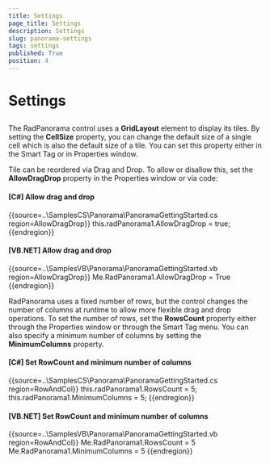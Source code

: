 ```yaml
---
title: Settings
page_title: Settings
description: Settings
slug: panorama-settings
tags: settings
published: True
position: 4
---
```


# Settings



## 

The RadPanorama control uses a __GridLayout__ element to display its tiles.
	    	By setting the __CellSize__ property, you can change the default size of 
	    	a single cell which is also the default size of a tile. You can set this property either in the 
	    	Smart Tag or in Properties window.
	    

Tile can be reordered via Drag and Drop. To allow or disallow this, set the __AllowDragDrop__ property 
	    	in the Properties window or via code:
	    

#### __[C#] Allow drag and drop__

{{source=..\SamplesCS\Panorama\PanoramaGettingStarted.cs region=AllowDragDrop}}
	            this.radPanorama1.AllowDragDrop = true;
	{{endregion}}



#### __[VB.NET] Allow drag and drop__

{{source=..\SamplesVB\Panorama\PanoramaGettingStarted.vb region=AllowDragDrop}}
	        Me.RadPanorama1.AllowDragDrop = True
	{{endregion}}



RadPanorama uses a fixed number of rows, but the control changes the number of columns at runtime to allow more flexible 
	    	drag and drop operations. To set the number of rows, set the __RowsCount__ property either through 
	    	the Properties window or through the Smart Tag menu. You can also specify a minimum number of columns by setting the 
	    	__MinimumColumns__ property.
	    

#### __[C#] Set RowCount and minimum number of columns__

{{source=..\SamplesCS\Panorama\PanoramaGettingStarted.cs region=RowAndCol}}
	            this.radPanorama1.RowsCount = 5;
	            this.radPanorama1.MinimumColumns = 5;
	{{endregion}}



#### __[VB.NET] Set RowCount and minimum number of columns__

{{source=..\SamplesVB\Panorama\PanoramaGettingStarted.vb region=RowAndCol}}
	        Me.RadPanorama1.RowsCount = 5
	        Me.RadPanorama1.MinimumColumns = 5
	{{endregion}}



